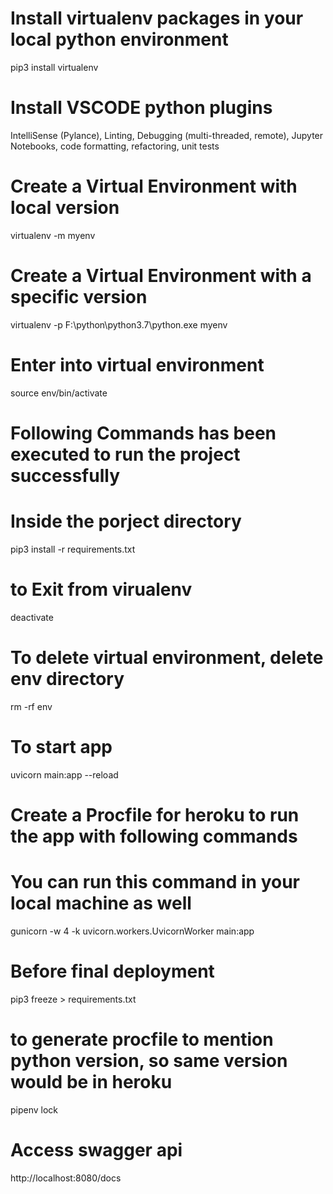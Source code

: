 # Install virtualenv packages in your local python environment
pip3 install virtualenv

# Install VSCODE python plugins 
IntelliSense (Pylance), Linting, Debugging (multi-threaded, remote), Jupyter Notebooks, code formatting, refactoring, unit tests

# Create a Virtual Environment with local version
virtualenv -m myenv

# Create a Virtual Environment with a specific version
virtualenv -p F:\python\python3.7\python.exe myenv

# Enter into virtual environment
source env/bin/activate

# Following Commands has been executed to run the project successfully
# Inside the porject directory
pip3 install -r requirements.txt

# to Exit from virualenv
deactivate

# To delete virtual environment, delete env directory
rm -rf env

# To start app
uvicorn main:app --reload

# Create a Procfile for heroku to run the app with following commands
# You can run this command in your local machine as well
gunicorn -w 4 -k uvicorn.workers.UvicornWorker main:app

# Before final deployment
pip3 freeze > requirements.txt


# to generate procfile to mention python version, so same version would be in heroku
pipenv lock


# Access swagger api
http://localhost:8080/docs